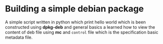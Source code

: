 # Building a simple debian package
A simple script written in python which print hello world  which is been constructed using **dpkg-deb** and general basics a learned how to view the content of deb file using **mc** and `control` file which is the specification basic metadata file.
